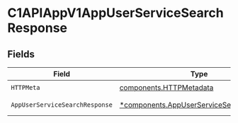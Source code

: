 # C1APIAppV1AppUserServiceSearchResponse


## Fields

| Field                                                                                               | Type                                                                                                | Required                                                                                            | Description                                                                                         |
| --------------------------------------------------------------------------------------------------- | --------------------------------------------------------------------------------------------------- | --------------------------------------------------------------------------------------------------- | --------------------------------------------------------------------------------------------------- |
| `HTTPMeta`                                                                                          | [components.HTTPMetadata](../../models/components/httpmetadata.md)                                  | :heavy_check_mark:                                                                                  | N/A                                                                                                 |
| `AppUserServiceSearchResponse`                                                                      | [*components.AppUserServiceSearchResponse](../../models/components/appuserservicesearchresponse.md) | :heavy_minus_sign:                                                                                  | Successful response                                                                                 |